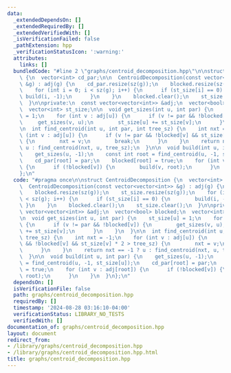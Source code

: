 ```yaml
---
data:
  _extendedDependsOn: []
  _extendedRequiredBy: []
  _extendedVerifiedWith: []
  _isVerificationFailed: false
  _pathExtension: hpp
  _verificationStatusIcon: ':warning:'
  attributes:
    links: []
  bundledCode: "#line 2 \"graphs/centroid_decomposition.hpp\"\n\nstruct CentroidDecomposition\
    \ {\n  vector<int> cd_par;\n\n  CentroidDecomposition(const vector<vector<int>>\
    \ &g) : adj(g) {\n    cd_par.resize(sz(g));\n    blocked.resize(sz(g));\n    st_size.resize(sz(g));\n\
    \    for (int i = 0; i < sz(g); i++) {\n      if (st_size[i] == 0) {\n       \
    \ build(i, -1);\n      }\n    }\n    blocked.clear();\n    st_size.clear();\n\
    \  }\n\nprivate:\n  const vector<vector<int>> &adj;\n  vector<bool> blocked;\n\
    \  vector<int> st_size;\n\n  void get_sizes(int u, int par) {\n    st_size[u]\
    \ = 1;\n    for (int v : adj[u]) {\n      if (v != par && !blocked[v]) {\n   \
    \     get_sizes(v, u);\n        st_size[u] += st_size[v];\n      }\n    }\n  }\n\
    \n  int find_centroid(int u, int par, int tree_sz) {\n    int nxt = -1;\n    for\
    \ (int v : adj[u]) {\n      if (v != par && !blocked[v] && st_size[v] * 2 > tree_sz)\
    \ {\n        nxt = v;\n        break;\n      }\n    }\n    return nxt == -1 ?\
    \ u : find_centroid(nxt, u, tree_sz);\n  }\n\n  void build(int u, int par) {\n\
    \    get_sizes(u, -1);\n    const int root = find_centroid(u, -1, st_size[u]);\n\
    \    cd_par[root] = par;\n    blocked[root] = true;\n    for (int v : adj[root])\
    \ {\n      if (!blocked[v]) {\n        build(v, root);\n      }\n    }\n  }\n\
    };\n"
  code: "#pragma once\n\nstruct CentroidDecomposition {\n  vector<int> cd_par;\n\n\
    \  CentroidDecomposition(const vector<vector<int>> &g) : adj(g) {\n    cd_par.resize(sz(g));\n\
    \    blocked.resize(sz(g));\n    st_size.resize(sz(g));\n    for (int i = 0; i\
    \ < sz(g); i++) {\n      if (st_size[i] == 0) {\n        build(i, -1);\n     \
    \ }\n    }\n    blocked.clear();\n    st_size.clear();\n  }\n\nprivate:\n  const\
    \ vector<vector<int>> &adj;\n  vector<bool> blocked;\n  vector<int> st_size;\n\
    \n  void get_sizes(int u, int par) {\n    st_size[u] = 1;\n    for (int v : adj[u])\
    \ {\n      if (v != par && !blocked[v]) {\n        get_sizes(v, u);\n        st_size[u]\
    \ += st_size[v];\n      }\n    }\n  }\n\n  int find_centroid(int u, int par, int\
    \ tree_sz) {\n    int nxt = -1;\n    for (int v : adj[u]) {\n      if (v != par\
    \ && !blocked[v] && st_size[v] * 2 > tree_sz) {\n        nxt = v;\n        break;\n\
    \      }\n    }\n    return nxt == -1 ? u : find_centroid(nxt, u, tree_sz);\n\
    \  }\n\n  void build(int u, int par) {\n    get_sizes(u, -1);\n    const int root\
    \ = find_centroid(u, -1, st_size[u]);\n    cd_par[root] = par;\n    blocked[root]\
    \ = true;\n    for (int v : adj[root]) {\n      if (!blocked[v]) {\n        build(v,\
    \ root);\n      }\n    }\n  }\n};\n"
  dependsOn: []
  isVerificationFile: false
  path: graphs/centroid_decomposition.hpp
  requiredBy: []
  timestamp: '2024-08-28 03:16:10-04:00'
  verificationStatus: LIBRARY_NO_TESTS
  verifiedWith: []
documentation_of: graphs/centroid_decomposition.hpp
layout: document
redirect_from:
- /library/graphs/centroid_decomposition.hpp
- /library/graphs/centroid_decomposition.hpp.html
title: graphs/centroid_decomposition.hpp
---
```

